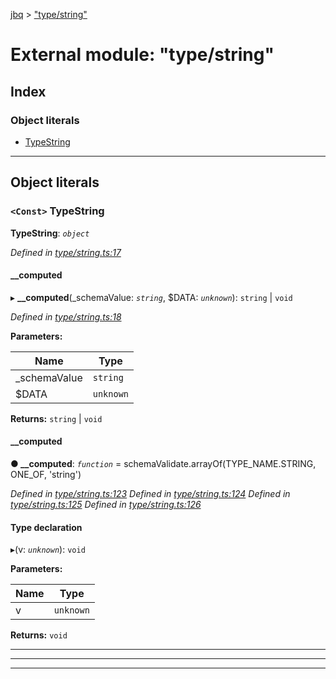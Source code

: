[jbq](../README.md) > ["type/string"](../modules/_type_string_.md)

# External module: "type/string"

## Index

### Object literals

* [TypeString](_type_string_.md#typestring)

---

## Object literals

<a id="typestring"></a>

### `<Const>` TypeString

**TypeString**: *`object`*

*Defined in [type/string.ts:17](https://github.com/krnik/vjs-validator/blob/6a6427a/src/type/string.ts#L17)*

<a id="typestring.__computed"></a>

####  __computed

▸ **__computed**(_schemaValue: *`string`*, $DATA: *`unknown`*): `string` \| `void`

*Defined in [type/string.ts:18](https://github.com/krnik/vjs-validator/blob/6a6427a/src/type/string.ts#L18)*

**Parameters:**

| Name | Type |
| ------ | ------ |
| _schemaValue | `string` |
| $DATA | `unknown` |

**Returns:** `string` \| `void`

<a id="typestring.__computed.__computed-1"></a>

####  __computed

**● __computed**: *`function`* =  schemaValidate.arrayOf(TYPE_NAME.STRING, ONE_OF, 'string')

*Defined in [type/string.ts:123](https://github.com/krnik/vjs-validator/blob/6a6427a/src/type/string.ts#L123)*
*Defined in [type/string.ts:124](https://github.com/krnik/vjs-validator/blob/6a6427a/src/type/string.ts#L124)*
*Defined in [type/string.ts:125](https://github.com/krnik/vjs-validator/blob/6a6427a/src/type/string.ts#L125)*
*Defined in [type/string.ts:126](https://github.com/krnik/vjs-validator/blob/6a6427a/src/type/string.ts#L126)*

#### Type declaration
▸(v: *`unknown`*): `void`

**Parameters:**

| Name | Type |
| ------ | ------ |
| v | `unknown` |

**Returns:** `void`

___

___

___

